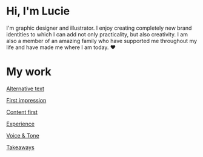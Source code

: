 # Hi, I'm Lucie
I'm graphic designer and illustrator. 
I enjoy creating completely new brand identities to which I can add not only practicality, but also creativity. 
I am also a member of an amazing family who have supported me throughout my life and have made me where I am today. ❤️


# My work
[Alternative text](01-alternative-text)

[First impression](02-First-impression)

[Content first](03-content-first)

[Experience](04-experience)

[Voice & Tone](05-Voice-tone)

[Takeaways](takeaways)
